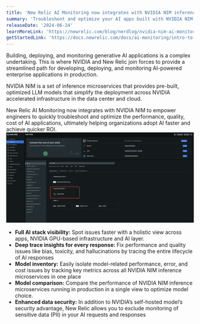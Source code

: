 ```yaml
---
title: 'New Relic AI Monitoring now integrates with NVIDIA NIM inference microservices'
summary: 'Troubleshoot and optimize your AI apps built with NVIDIA NIM using in-depth insights across the AI stack'
releaseDate: '2024-06-24'
learnMoreLink: 'https://newrelic.com/blog/nerdlog/nvidia-nim-ai-monitoring'
getStartedLink: 'https://docs.newrelic.com/docs/ai-monitoring/intro-to-ai-monitoring/#get-started'
---
```


Building, deploying, and monitoring generative AI applications is a complex undertaking. This is where NVIDIA and New Relic join forces to provide a streamlined path for developing, deploying, and monitoring AI-powered enterprise applications in production.

NVIDIA NIM is a set of inference microservices that provides pre-built, optimized LLM models that simplify the deployment across NVIDIA accelerated infrastructure in the data center and cloud.

New Relic AI Monitoring now integrates with NVIDIA NIM to empower engineers to quickly troubleshoot and optimize the performance, quality, cost of AI applications, ultimately helping organizations adopt AI faster and achieve quicker ROI. 
![NIM integration](./images/nim1.png "A screenshot that shows the NIM integration")

* **Full AI stack visibility:** Spot issues faster with a holistic view across apps, NVIDIA GPU-based infrastructure and AI layer.
* **Deep trace insights for every response:** Fix performance and quality issues like bias, toxicity, and hallucinations by tracing the entire lifecycle of AI responses 
* **Model inventory:** Easily isolate model-related performance, error, and cost issues by tracking key metrics across all NVIDIA NIM inference microservices in one place
* **Model comparison:** Compare the performance of NVIDIA NIM inference microservices running in production in a single view to optimize model choice.
* **Enhanced data security:** In addition to NVIDIA’s self-hosted model’s security advantage, New Relic allows you to exclude monitoring of sensitive data (PII) in your AI requests and responses







 





